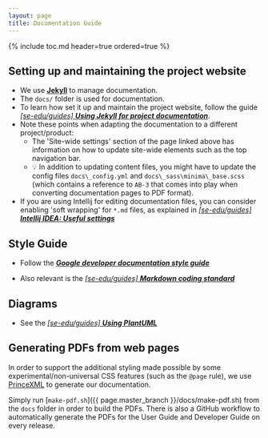 ```yaml
---
layout: page
title: Documentation Guide
---
```

{% include toc.md header=true ordered=true %}

## Setting up and maintaining the project website

* We use [**Jekyll**](https://jekyllrb.com/) to manage documentation.
* The `docs/` folder is used for documentation.
* To learn how set it up and maintain the project website, follow the guide [_[se-edu/guides] **Using Jekyll for project documentation**_](https://se-education.org/guides/tutorials/jekyll.html).
* Note these points when adapting the documentation to a different project/product:
  * The 'Site-wide settings' section of the page linked above has information on how to update site-wide elements such as the top navigation bar.
  * :bulb: In addition to updating content files, you might have to update the config files `docs\_config.yml` and `docs\_sass\minima\_base.scss` (which contains a reference to `AB-3` that comes into play when converting documentation pages to PDF format).
* If you are using Intellij for editing documentation files, you can consider enabling 'soft wrapping' for `*.md` files, as explained in [_[se-edu/guides] **Intellij IDEA: Useful settings**_](https://se-education.org/guides/tutorials/intellijUsefulSettings.html#enabling-soft-wrapping)

## Style Guide

* Follow the [**_Google developer documentation style guide_**](https://developers.google.com/style)

* Also relevant is the [_[se-edu/guides] **Markdown coding standard**_](https://se-education.org/guides/conventions/markdown.html)

## Diagrams

* See the [_[se-edu/guides] **Using PlantUML**_](https://se-education.org/guides/tutorials/plantUml.html)

## Generating PDFs from web pages

In order to support the additional styling made possible by some experimental/non-universal CSS features (such as the `@page` rule), we use [PrinceXML](https://www.princexml.com/) to generate our documentation.

Simply run [`make-pdf.sh`]({{ page.master_branch }}/docs/make-pdf.sh) from the `docs` folder in order to build the PDFs. There is also a GitHub workflow to automatically generate the PDFs for the User Guide and Developer Guide on every release.
